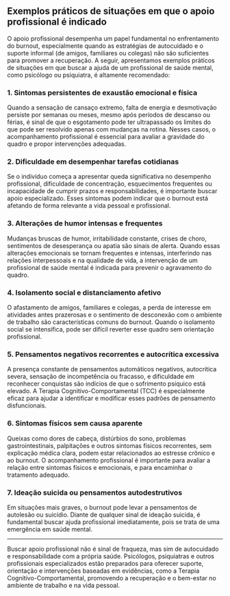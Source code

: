 
## Exemplos práticos de situações em que o apoio profissional é indicado

O apoio profissional desempenha um papel fundamental no enfrentamento do burnout, especialmente quando as estratégias de autocuidado e o suporte informal (de amigos, familiares ou colegas) não são suficientes para promover a recuperação. A seguir, apresentamos exemplos práticos de situações em que buscar a ajuda de um profissional de saúde mental, como psicólogo ou psiquiatra, é altamente recomendado:

### 1. Sintomas persistentes de exaustão emocional e física

Quando a sensação de cansaço extremo, falta de energia e desmotivação persiste por semanas ou meses, mesmo após períodos de descanso ou férias, é sinal de que o esgotamento pode ter ultrapassado os limites do que pode ser resolvido apenas com mudanças na rotina. Nesses casos, o acompanhamento profissional é essencial para avaliar a gravidade do quadro e propor intervenções adequadas.

### 2. Dificuldade em desempenhar tarefas cotidianas

Se o indivíduo começa a apresentar queda significativa no desempenho profissional, dificuldade de concentração, esquecimentos frequentes ou incapacidade de cumprir prazos e responsabilidades, é importante buscar apoio especializado. Esses sintomas podem indicar que o burnout está afetando de forma relevante a vida pessoal e profissional.

### 3. Alterações de humor intensas e frequentes

Mudanças bruscas de humor, irritabilidade constante, crises de choro, sentimentos de desesperança ou apatia são sinais de alerta. Quando essas alterações emocionais se tornam frequentes e intensas, interferindo nas relações interpessoais e na qualidade de vida, a intervenção de um profissional de saúde mental é indicada para prevenir o agravamento do quadro.

### 4. Isolamento social e distanciamento afetivo

O afastamento de amigos, familiares e colegas, a perda de interesse em atividades antes prazerosas e o sentimento de desconexão com o ambiente de trabalho são características comuns do burnout. Quando o isolamento social se intensifica, pode ser difícil reverter esse quadro sem orientação profissional.

### 5. Pensamentos negativos recorrentes e autocrítica excessiva

A presença constante de pensamentos automáticos negativos, autocrítica severa, sensação de incompetência ou fracasso, e dificuldade em reconhecer conquistas são indícios de que o sofrimento psíquico está elevado. A Terapia Cognitivo-Comportamental (TCC) é especialmente eficaz para ajudar a identificar e modificar esses padrões de pensamento disfuncionais.

### 6. Sintomas físicos sem causa aparente

Queixas como dores de cabeça, distúrbios do sono, problemas gastrointestinais, palpitações e outros sintomas físicos recorrentes, sem explicação médica clara, podem estar relacionados ao estresse crônico e ao burnout. O acompanhamento profissional é importante para avaliar a relação entre sintomas físicos e emocionais, e para encaminhar o tratamento adequado.

### 7. Ideação suicida ou pensamentos autodestrutivos

Em situações mais graves, o burnout pode levar a pensamentos de autolesão ou suicídio. Diante de qualquer sinal de ideação suicida, é fundamental buscar ajuda profissional imediatamente, pois se trata de uma emergência em saúde mental.

---

Buscar apoio profissional não é sinal de fraqueza, mas sim de autocuidado e responsabilidade com a própria saúde. Psicólogos, psiquiatras e outros profissionais especializados estão preparados para oferecer suporte, orientação e intervenções baseadas em evidências, como a Terapia Cognitivo-Comportamental, promovendo a recuperação e o bem-estar no ambiente de trabalho e na vida pessoal.
```
